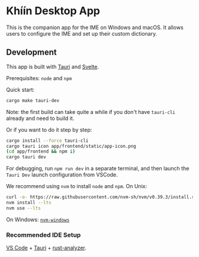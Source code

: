 # Khíín Desktop App

This is the companion app for the IME on Windows and macOS. It allows users to
configure the IME and set up their custom dictionary.

## Development

This app is built with [Tauri](https://tauri.app/) and
[Svelte](https://svelte.dev/).

Prerequisites: `node` and `npm`

Quick start:

```bash
cargo make tauri-dev
```

Note: the first build can take quite a while if you don't have `tauri-cli`
already and need to build it.

Or if you want to do it step by step:

```bash
cargo install --force tauri-cli
cargo tauri icon app/frontend/static/app-icon.png
(cd app/frontend && npm i)
cargo tauri dev
```

For debugging, run `npm run dev` in a separate terminal, and then launch the
`Tauri Dev` launch configuration from VSCode.

We recommend using `nvm` to install `node` and `npm`. On Unix:

```bash
curl -o- https://raw.githubusercontent.com/nvm-sh/nvm/v0.39.3/install.sh | bash
nvm install --lts
nvm use --lts
```

On Windows: [`nvm-windows`](https://github.com/coreybutler/nvm-windows)

### Recommended IDE Setup

[VS Code](https://code.visualstudio.com/) +
[Tauri](https://marketplace.visualstudio.com/items?itemName=tauri-apps.tauri-vscode)
+
[rust-analyzer](https://marketplace.visualstudio.com/items?itemName=rust-lang.rust-analyzer).
